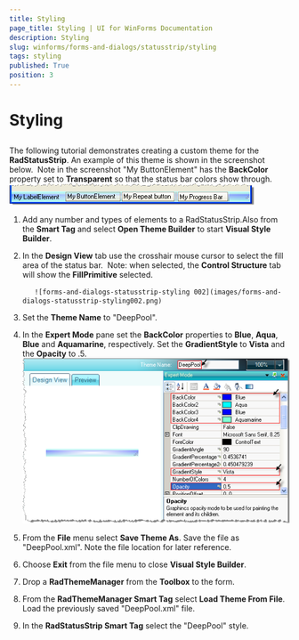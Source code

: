 ```yaml
---
title: Styling
page_title: Styling | UI for WinForms Documentation
description: Styling
slug: winforms/forms-and-dialogs/statusstrip/styling
tags: styling
published: True
position: 3
---
```


# Styling



## 

The following tutorial demonstrates creating a custom theme for the __RadStatusStrip__. An example of this theme is shown in the screenshot below.  Note in the screenshot "My ButtonElement" has the __BackColor__ property set to __Transparent__ so that the status bar colors show through.![forms-and-dialogs-statusstrip-styling 001](images/forms-and-dialogs-statusstrip-styling001.png)

1. Add any number and types of elements to a RadStatusStrip.Also from the __Smart Tag__ and select __Open Theme Builder__ to start __Visual Style Builder__.

1. In the __Design View__ tab use the crosshair mouse cursor to select the fill area of the status bar.  Note: when selected, the __Control Structure__ tab will show the __FillPrimitive__ selected.
         
          ![forms-and-dialogs-statusstrip-styling 002](images/forms-and-dialogs-statusstrip-styling002.png)

1. Set the __Theme Name__ to "DeepPool".

1. In the __Expert Mode__ pane set the __BackColor__ properties to __Blue__, __Aqua__, __Blue__ and __Aquamarine__, respectively. Set the __GradientStyle__ to __Vista__ and the __Opacity__ to .5.
          ![forms-and-dialogs-statusstrip-styling 003](images/forms-and-dialogs-statusstrip-styling003.png)

1. From the __File__ menu select __Save Theme As__. Save the file as "DeepPool.xml". Note the file location for later reference.

1. Choose __Exit__ from the file menu to close __Visual Style Builder__.

1. Drop a __RadThemeManager__ from the __Toolbox__ to the form.

1. From the __RadThemeManager Smart Tag__ select __Load Theme From File__. Load the previously saved "DeepPool.xml" file.

1. In the __RadStatusStrip Smart Tag__ select the "DeepPool" style.
